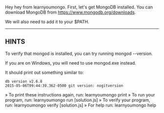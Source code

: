 Hey hey from learnyoumongo. First, let's get MongoDB installed.
You can download MongoDB from https://www.mongodb.org/downloads.

We will also need to add it to your $PATH.

-------------------------------------------------------------------------------

## HINTS

To verify that mongod is installed, you can try running mongod --version.

If you are on Windows, you will need to use mongod.exe instead.

It should print out something similar to:

    db version v2.6.8
    2015-05-06T09:44:39.362-0500 git version: nogitversion


» To print these instructions again, run: learnyoumongo print
» To run your program, run: learnyoumongo run [solution.js]
» To verify your program, run: learnyoumongo verify [solution.js]
» For help run: learnyoumongo help
